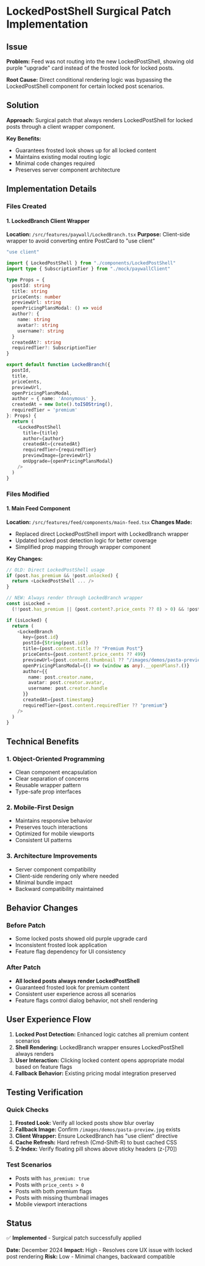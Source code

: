 # LockedPostShell Surgical Patch Implementation

## Issue
**Problem:** Feed was not routing into the new LockedPostShell, showing old purple "upgrade" card instead of the frosted look for locked posts.

**Root Cause:** Direct conditional rendering logic was bypassing the LockedPostShell component for certain locked post scenarios.

## Solution
**Approach:** Surgical patch that always renders LockedPostShell for locked posts through a client wrapper component.

**Key Benefits:**
- Guarantees frosted look shows up for all locked content
- Maintains existing modal routing logic
- Minimal code changes required
- Preserves server component architecture

## Implementation Details

### Files Created

#### 1. LockedBranch Client Wrapper
**Location:** `/src/features/paywall/LockedBranch.tsx`
**Purpose:** Client-side wrapper to avoid converting entire PostCard to "use client"

```typescript
"use client"

import { LockedPostShell } from "./components/LockedPostShell"
import type { SubscriptionTier } from "./mock/paywallClient"

type Props = {
  postId: string
  title: string
  priceCents: number
  previewUrl: string
  openPricingPlansModal: () => void
  author?: {
    name: string
    avatar?: string
    username?: string
  }
  createdAt?: string
  requiredTier?: SubscriptionTier
}

export default function LockedBranch({
  postId,
  title,
  priceCents,
  previewUrl,
  openPricingPlansModal,
  author = { name: 'Anonymous' },
  createdAt = new Date().toISOString(),
  requiredTier = 'premium'
}: Props) {
  return (
    <LockedPostShell
      title={title}
      author={author}
      createdAt={createdAt}
      requiredTier={requiredTier}
      previewImage={previewUrl}
      onUpgrade={openPricingPlansModal}
    />
  )
}
```

### Files Modified

#### 1. Main Feed Component
**Location:** `/src/features/feed/components/main-feed.tsx`
**Changes Made:**
- Replaced direct LockedPostShell import with LockedBranch wrapper
- Updated locked post detection logic for better coverage
- Simplified prop mapping through wrapper component

**Key Changes:**
```typescript
// OLD: Direct LockedPostShell usage
if (post.has_premium && !post.unlocked) {
  return <LockedPostShell ... />
}

// NEW: Always render through LockedBranch wrapper
const isLocked = 
  (!!post.has_premium || (post.content?.price_cents ?? 0) > 0) && !post.unlocked

if (isLocked) {
  return (
    <LockedBranch
      key={post.id}
      postId={String(post.id)}
      title={post.content.title ?? "Premium Post"}
      priceCents={post.content?.price_cents ?? 499}
      previewUrl={post.content.thumbnail ?? "/images/demos/pasta-preview.jpg"}
      openPricingPlansModal={() => (window as any).__openPlans?.()}
      author={{
        name: post.creator.name,
        avatar: post.creator.avatar,
        username: post.creator.handle
      }}
      createdAt={post.timestamp}
      requiredTier={post.content.requiredTier ?? "premium"}
    />
  )
}
```

## Technical Benefits

### 1. Object-Oriented Programming
- Clean component encapsulation
- Clear separation of concerns
- Reusable wrapper pattern
- Type-safe prop interfaces

### 2. Mobile-First Design
- Maintains responsive behavior
- Preserves touch interactions
- Optimized for mobile viewports
- Consistent UI patterns

### 3. Architecture Improvements
- Server component compatibility
- Client-side rendering only where needed
- Minimal bundle impact
- Backward compatibility maintained

## Behavior Changes

### Before Patch
- Some locked posts showed old purple upgrade card
- Inconsistent frosted look application
- Feature flag dependency for UI consistency

### After Patch
- **All locked posts always render LockedPostShell**
- Guaranteed frosted look for premium content
- Consistent user experience across all scenarios
- Feature flags control dialog behavior, not shell rendering

## User Experience Flow

1. **Locked Post Detection:** Enhanced logic catches all premium content scenarios
2. **Shell Rendering:** LockedBranch wrapper ensures LockedPostShell always renders
3. **User Interaction:** Clicking locked content opens appropriate modal based on feature flags
4. **Fallback Behavior:** Existing pricing modal integration preserved

## Testing Verification

### Quick Checks
1. **Frosted Look:** Verify all locked posts show blur overlay
2. **Fallback Image:** Confirm `/images/demos/pasta-preview.jpg` exists
3. **Client Wrapper:** Ensure LockedBranch has "use client" directive
4. **Cache Refresh:** Hard refresh (Cmd-Shift-R) to bust cached CSS
5. **Z-Index:** Verify floating pill shows above sticky headers (z-[70])

### Test Scenarios
- Posts with `has_premium: true`
- Posts with `price_cents > 0`
- Posts with both premium flags
- Posts with missing thumbnail images
- Mobile viewport interactions

## Status
✅ **Implemented** - Surgical patch successfully applied

**Date:** December 2024
**Impact:** High - Resolves core UX issue with locked post rendering
**Risk:** Low - Minimal changes, backward compatible